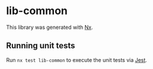 # lib-common

This library was generated with [Nx](https://nx.dev).

## Running unit tests

Run `nx test lib-common` to execute the unit tests via [Jest](https://jestjs.io).
